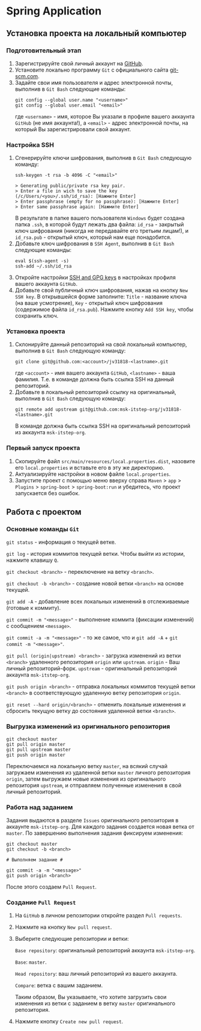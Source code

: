# Spring Application

## Установка проекта на локальный компьютер

### Подготовительный этап

1. Зарегистрируйте свой личный аккаунт на [GitHub](https://guthub.com).
1. Установите локально программу `Git` с официального сайта [git-scm.com](https://git-scm.com).
1. Задайте свои имя пользователя и адрес электронной почты, выполнив в `Git Bash` следующие команды:
   ```shell script
   git config --global user.name "<username>"
   git config --global user.email "<email>"
   ```
   где `<username>` - имя, которое Вы указали в профиле вашего аккаунта `GitHub` (не имя аккаунта!),
   а `<email>` - адрес электронной почты, на который Вы зарегистрировали свой аккаунт.

### Настройка SSH

1. Сгенерируйте ключи шифрования, выполнив в `Git Bash` следующую команду:
   ```shell script
   ssh-keygen -t rsa -b 4096 -C "<email>"
   
   > Generating public/private rsa key pair.
   > Enter a file in wich to save the key (/c/Users/<you>/.ssh/id_rsa): [Нажмите Enter]
   > Enter passphrase (empty for no passphrase): [Нажмите Enter]
   > Enter same passphrase again: [Нажмите Enter]
   ```
   В результате в папке вашего пользователя `Windows` будет создана папка `.ssh`,
   в которой будут лежать два файла:
   `id_rsa` - закрытый ключ шифрования (никогда не передавайте его третьим лицам!),
   и `id_rsa.pub` - открытый ключ, который нам еще понадобится.
1. Добавьте ключ шифрования в `SSH Agent`, выполнив в `Git Bash` следующие команды:
   ```shell script
   eval $(ssh-agent -s)
   ssh-add ~/.ssh/id_rsa
   ```
1. Откройте настройки [SSH and GPG keys](https://github.com/settings/keys) в настройках профиля вашего аккаунта `GitHub`.
1. Добавьте свой публичный ключ шифрования, нажав на кнопку `New SSH key`.
   В открывшейся форме заполните:
   `Title` - название ключа (на ваше усмотрение),
   `Key` - открытый ключ шифрования (содержимое файла `id_rsa.pub`).
   Нажмите кнопку `Add SSH key`, чтобы сохранить ключ.

### Установка проекта

1. Склонируйте данный репозиторий на свой локальный компьютер, выполнив в `Git Bash` следующую команду:
    ```shell script
   git clone git@github.com:<account>/jv31818-<lastname>.git
    ```
   где `<account>` - имя вашего аккаунта `GitHub`,
   `<lastname>` - ваша фамилия.
   Т.е. в команде должна быть ссылка SSH на данный репозиторий.
1. Добавьте в локальный репозиторий ссылку на оригинальный, выполнив в `Git Bash` следующую команду:
   ```shell script
   git remote add upstream git@github.com:msk-itstep-org/jv31818-<lastname>.git
   ```
   В команде должна быть ссылка SSH на оригинальный репозиторий из аккаунта `msk-itstep-org`.
 
 ### Первый запуск проекта
 
1. Скопируйте файл `src/main/resources/local.properties.dist`, назовите его `local.properties`
   и вставьте его в эту же директорию.
1. Актуализируйте настройки в новом файле `local.properties`.
1. Запустите проект с помощью меню вверху справа `Maven` > `app` > `Plugins` > `spring-boot` > `spring-boot:run`
   и убедитесь, что проект запускается без ошибок.

## Работа с проектом

### Основные команды `Git`

`git status` - информация о текущей ветке.

`git log` - история коммитов текущей ветки. Чтобы выйти из истории, нажмите клавишу `Q`.

`git checkout <branch>` - переключение на ветку `<branch>`.

`git checkout -b <branch>` - создание новой ветки `<branch>` на основе текущей.

`git add -A` - добавление всех локальных изменений в отслеживаемые (готовые к коммиту).

`git commit -m "<message>"` - выполнение коммита (фиксации изменений) с сообщением `<message>`.

`git commit -a -m "<message>"` - то же самое, что и `git add -A` + `git commit -m "<message>"`.

`git pull (origin|upstream) <branch>` - загрузка изменений из ветки `<branch>` удаленного репозитория `origin` или `upstream`.
`origin` - Ваш личный репозиторий-форк. `upstream` - оригинальный репозиторий аккаунта `msk-itstep-org`.

`git push origin <branch>` - отправка локальных коммитов текущей ветки `<branch>` в соответствующую удаленную ветку репозитория `origin`.

`git reset --hard origin/<branch>` - отменить локальные изменения и сбросить текущую ветку до состояния удаленной ветки `<branch>`.

### Выгрузка изменений из оригинального репозитория

```shell script
git checkout master
git pull origin master
git pull upstream master
git push origin master
```
Переключаемся на локальную ветку `master`,
на всякий случай загружаем изменения из удаленной ветки `master` личного репозитория `origin`,
затем выгружаем новые изменения из оригинального репозитория `upstream`,
и отправляем полученные изменения в свой личный репозиторий. 

### Работа над заданием

Задания выдаются в разделе `Issues` оригинального репозитория в аккаунте `msk-itstep-org`.
Для каждого задания создается новая ветка от `master`.
По завершению выполнения задания фиксируем изменения:

```shell script
git checkout master
git checkout -b <branch>

# Выполняем задание #

git commit -a -m "<message>"
git push origin <branch>
```

После этого создаем `Pull Request`.

### Создание `Pull Request`

1. На `GitHub` в личном репозитории откройте раздел `Pull requests`.
1. Нажмите на кнопку `New pull request`.
1. Выберите следующие репозитории и ветки:
   
   `Base repository`: оригинальный репозиторий аккаунта `msk-itstep-org`.
   
   `Base`: `master`.
   
   `Head repository`: ваш личный репозиторий из вашего аккаунта.
   
   `Compare`: ветка с вашим заданием.
   
   Таким образом, Вы указываете, что хотите загрузить свои изменения из ветки с заданием в ветку `master` оригинального репозитория.
1. Нажмите кнопку `Create new pull request`.
